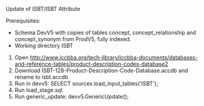 Update of ISBT/ISBT Attribute

Prerequisites:
- Schema DevV5 with copies of tables concept, concept_relationship and concept_synonym from ProdV5, fully indexed.
- Working directory ISBT

1. Open http://www.iccbba.org/tech-library/iccbba-documents/databases-and-reference-tables/product-description-codes-database2
2. Download ISBT-128-Product-Description-Code-Database.accdb and rename to isbt.accdb
3. Run in devv5: SELECT sources.load_input_tables('ISBT');
4. Run load_stage.sql
4. Run generic_update: devv5.GenericUpdate();